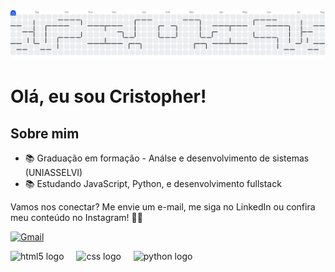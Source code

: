 <picture>
  <source media="(prefers-color-scheme: dark)" srcset="https://raw.githubusercontent.com/Cristopher-wegler/Cristopher-wegler/output/pacman-contribution-graph-dark.svg">
  <source media="(prefers-color-scheme: light)" srcset="https://raw.githubusercontent.com/Cristopher-wegler/Cristopher-wegler/output/pacman-contribution-graph.svg">
  <img alt="pacman contribution graph" src="https://raw.githubusercontent.com/Cristopher-wegler/Cristopher-wegler/output/pacman-contribution-graph.svg">
</picture>

###

#  Olá, eu sou Cristopher!

## Sobre mim
- 📚 Graduação em formação - Análse e desenvolvimento de sistemas (UNIASSELVI)
- 📚 Estudando JavaScript, Python, e desenvolvimento fullstack

<p align="left">
  Vamos nos conectar? Me envie um e-mail, me siga no LinkedIn ou confira meu conteúdo no Instagram! 💌✨
</p>
<p align="left">
  <a href="https://mail.google.com/mail/?view=cm&fs=1&to=devwegler@gmail.com" title="Gmail">
  <img src="https://img.shields.io/badge/-Gmail-FF0000?style=flat-square&labelColor=FF0000&logo=gmail&logoColor=white&link=LINK-DO-SEU-GMAIL" alt="Gmail"/></a>

<div align="left">
  <img src="https://cdn.jsdelivr.net/gh/devicons/devicon/icons/html5/html5-original.svg" height="40" alt="html5 logo"  />
  <img width="12" />
  <img src="https://cdn.jsdelivr.net/gh/devicons/devicon/icons/css3/css3-original.svg" height="40" alt="css logo"  />
  <img width="12" />
  <img src="https://cdn.jsdelivr.net/gh/devicons/devicon/icons/python/python-original.svg" height="40" alt="python logo"  />
</div>

###
